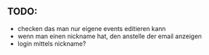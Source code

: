 ## TODO:
- checken das man nur eigene events editieren kann
- wenn man einen nickname hat, den anstelle der email anzeigen
- login mittels nickname?